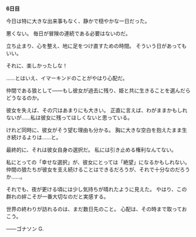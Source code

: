 <!-- title: ゴナソンの日記：6日目 -->

**6日目**

今日は特に大きな出来事もなく、静かで穏やかな一日だった。

悪くない。
毎日が冒険の連続である必要はないのだ。

立ち止まり、心を整え、地に足をつけ直すための時間。
そういう日があってもいい。

それに、楽しかったしな！

……とはいえ、イマーキンドのことがやはり心配だ。

仲間である狼として――もし彼女が過去に残り、姫と共に生きることを選んだらどうなるのか。

彼女を失えば、その穴はあまりにも大きい。
正直に言えば、わがままかもしれないが……私は彼女に残ってほしくないと思っている。

けれど同時に、彼女がそう望む理由も分かる。
胸に大きな空白を抱えたまま生き続けるよりは……と。

最終的に、それは彼女自身の選択だ。
私には引き止める権利なんてない。

私にとっての「幸せな選択」が、彼女にとっては「絶望」になるかもしれない。
仲間の狼たちが彼女を支え続けることはできるだろうが、それで十分なのだろうか……。

それでも、夜が更ける頃には少し気持ちが晴れたように見えた。
やはり、この群れの絆こそが一番大切なのだと実感する。

世界の終わりが訪れるのは、まだ数日先のこと。
心配は、その時まで取っておこう。

――ゴナソン G.
